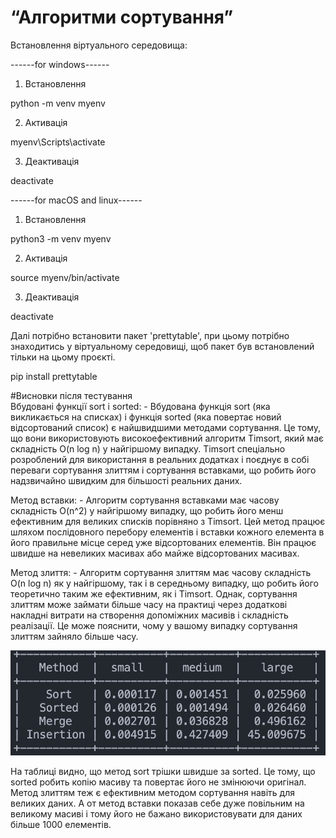 # “Алгоритми сортування”

Встановлення віртуального середовища:

------for windows------

1. Встановлення

python -m venv myenv

2. Активація

myenv\Scripts\activate

3. Деактивація

deactivate

------for macOS and linux------

1. Встановлення

python3 -m venv myenv

2. Активація

source myenv/bin/activate

3. Деактивація

deactivate

Далі потрібно встановити пакет 'prettytable', при цьому потрібно знаходитись у віртуальному середовищі, щоб пакет був встановлений тільки на цьому проєкті.

pip install prettytable

#Висновки після тестування  
Вбудовані функції sort і sorted: - Вбудована функція sort (яка викликається на списках) і функція sorted (яка повертає новий відсортований список) є найшвидшими методами сортування. Це тому, що вони використовують високоефективний алгоритм Timsort, який має складність O(n log n) у найгіршому випадку. Timsort спеціально розроблений для використання в реальних додатках і поєднує в собі переваги сортування злиттям і сортування вставками, що робить його надзвичайно швидким для більшості реальних даних.

Метод вставки: - Алгоритм сортування вставками має часову складність O(n^2) у найгіршому випадку, що робить його менш ефективним для великих списків порівняно з Timsort. Цей метод працює шляхом послідовного перебору елементів і вставки кожного елемента в його правильне місце серед уже відсортованих елементів. Він працює швидше на невеликих масивах або майже відсортованих масивах.

Метод злиття: - Алгоритм сортування злиттям має часову складність O(n log n) як у найгіршому, так і в середньому випадку, що робить його теоретично таким же ефективним, як і Timsort. Однак, сортування злиттям може займати більше часу на практиці через додаткові накладні витрати на створення допоміжних масивів і складність реалізації. Це може пояснити, чому у вашому випадку сортування злиттям зайняло більше часу.

![screen table](/result_sort.png)

На таблиці видно, що метод sort трішки швидше за sorted. Це тому, що sorted робить копію масиву та повертає його не змінюючи оригінал. Метод злиттям теж є ефективним методом сортування навіть для великих даних. А от метод вставки показав себе дуже повільним на великому масиві і тому його не бажано використовувати для даних більше 1000 елементів.
